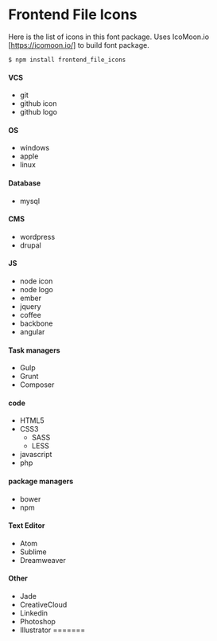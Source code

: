 
# Frontend File Icons

Here is the list of icons in this font package.
Uses IcoMoon.io [https://icomoon.io/] to build font package. 

```
$ npm install frontend_file_icons
```

#### VCS
- git
- github icon
- github logo

#### OS
- windows
- apple
- linux

#### Database
- mysql

#### CMS
- wordpress
- drupal

#### JS
- node icon
- node logo
- ember
- jquery
- coffee
- backbone
- angular

#### Task managers
- Gulp
- Grunt
- Composer

#### code
- HTML5
- CSS3
  - SASS
  - LESS
- javascript
- php

#### package managers
- bower
- npm

#### Text Editor
- Atom
- Sublime
- Dreamweaver

#### Other
- Jade
- CreativeCloud
- Linkedin
- Photoshop
- Illustrator
=======
